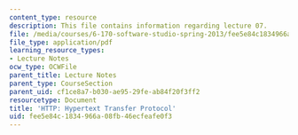 ```yaml
---
content_type: resource
description: This file contains information regarding lecture 07.
file: /media/courses/6-170-software-studio-spring-2013/fee5e84c1834966a08fb46ecfeafe0f3_MIT6_170S13_07-http-prtcol.pdf
file_type: application/pdf
learning_resource_types:
- Lecture Notes
ocw_type: OCWFile
parent_title: Lecture Notes
parent_type: CourseSection
parent_uid: cf1ce8a7-b030-ae95-29fe-ab84f20f3ff2
resourcetype: Document
title: 'HTTP: Hypertext Transfer Protocol'
uid: fee5e84c-1834-966a-08fb-46ecfeafe0f3
---
```

